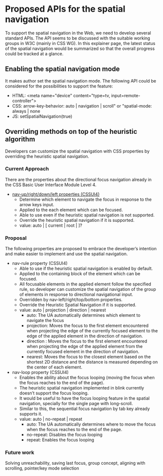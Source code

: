 # Proposed APIs for the spatial navigation
To support the spatial navigation in the Web, we need to develop several standard APIs. The API seems to be discussed with the suitable working groups in W3C (mainly in CSS WG). In this explainer page, the latest status of the spatial navigation would be summarized so that the overall progress could be tracked at a glance.

## Enabling the spatial navigation mode
It makes author set the spatial navigation mode. The following API could be considered for the possibilities to support the feature:
  - HTML: &lt;meta name="device" content="type=tv, input=remote-controller"&gt;
  - CSS: arrow-key-behavior: auto | navigation | scroll" or "spatial-mode: always | none
  - JS: setSpatialNavigation(true)
  
## Overriding methods on top of the heuristic algorithm
Developers can customize the spatial navigation with CSS properties by overriding the heuristic spatial navigation.

### Current Approach
There are the properties about the directional focus navigation already in the CSS Basic User Interface Module Level 4.
  - [nav-up/right/down/left properties (CSSUI4)](https://drafts.csswg.org/css-ui-4/#nav-dir)
    - Determine which element to navigate the focus in response to the arrow keys input.
    - Applied to the each element which can be focused.
    - Able to use even if the heuristic spatial navigation is not supported.
    - Override the heuristic spatial navigation if it is supported.
    - value: auto | <id> [ current | root | <target-name> ]?

### Proposal
The following properties are proposed to embrace the developer’s intention and make easier to implement and use the spatial navigation.
  - nav-rule property (CSSUI4)
    - Able to use if the heuristic spatial navigation is enabled by default.
    - Applied to the containing block of the element which can be focused.
    - All focusable elements in the applied element follow the specified rule, so developer can customize the spatial navigation of the group of elements in response to directional navigational input.
    - Overridden by nav-left/right/top/bottom properties.
    - Override the Heuristic Spatial Navigation if it is supported.
    - value: auto | projection | direction | nearest
      - auto: The UA automatically determines which element to navigate the focus
      - projection: Moves the focus to the first element encountered when projecting the edge of the currently focused element to the edge of the applied element in the direction of navigation.
      - direction : Moves the focus to the first element encountered when projecting the edge of the applied element from the currently focused element in the direction of navigation.
      - nearest: Moves the focus to the closest element based on the shortest 2D distance and the distance is measured depending on the center of each element.
  - nav-loop property (CSSUI4)
    - Enables the ability about the focus looping (moving the focus when the focus reaches to the end of the page).
    - The heuristic spatial navigation implemented in blink currently doesn’t support the focus looping.
    - It would be useful to have the focus looping feature in the spatial navigation, specially for the single page with long-scroll. 
    - Similar to this, the sequential focus navigation by tab key already supports it. 
    - value: auto | no-repeat | repeat
      - auto: The UA automatically determines where to move the focus when the focus reaches to the end of the page.
      - no-repeat: Disables the focus looping
      - repeat: Enables the focus looping
  
### Future work
Solving unreachability, saving last focus, group concept, aligning with scrolling, pointer/key mode selection
